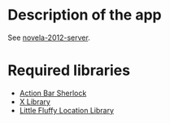 # Description of the app

See [novela-2012-server](https://github.com/Ekito/novela-2012-server). 

# Required libraries

- [Action Bar Sherlock](https://github.com/JakeWharton/ActionBarSherlock)
- [X Library](https://github.com/scruffyfox/X-Library)
- [Little Fluffy Location Library](http://code.google.com/p/little-fluffy-location-library/)